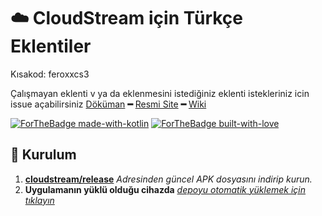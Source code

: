 # ☁️ CloudStream için Türkçe Eklentiler


Kısakod: feroxxcs3

Çalışmayan eklenti v ya da eklenmesini istediğiniz eklenti istekleriniz icin issue açabilirsiniz
[Döküman](https://recloudstream.github.io/csdocs/) **━** [Resmi Site](https://dweb.link/ipns/cloudstream.on.fleek.co/) **━** [Wiki](https://cloudstream.miraheze.org/wiki/Main_Page)

[![ForTheBadge made-with-kotlin](https://ForTheBadge.com/images/badges/made-with-kotlin.svg)](https://kotlinlang.org/)
[![ForTheBadge built-with-love](https://ForTheBadge.com/images/badges/built-with-love.svg)](https://GitHub.com/feroxx/)

## 💾 Kurulum

1. **[cloudstream/release](https://github.com/recloudstream/cloudstream/releases)** _Adresinden güncel APK dosyasını indirip kurun._
2. **Uygulamanın yüklü olduğu cihazda** _[depoyu otomatik yüklemek için tıklayın](https://keyiflerolsun.me/http-protocol-redirector?r=cloudstreamrepo://raw.githubusercontent.com/feroxx/Kekik-cloudstream/refs/heads/builds/repo.json)_



